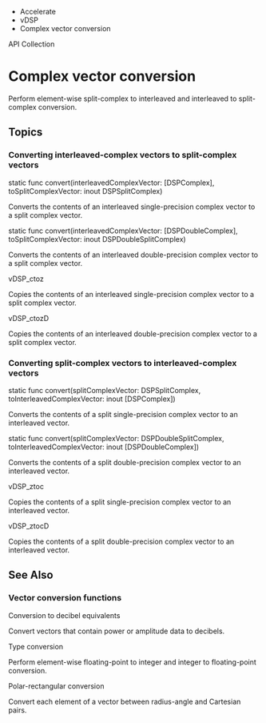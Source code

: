 

- Accelerate
- vDSP
-  Complex vector conversion 

API Collection

# Complex vector conversion

Perform element-wise split-complex to interleaved and interleaved to split-complex conversion.

## Topics

### Converting interleaved-complex vectors to split-complex vectors

static func convert(interleavedComplexVector: [DSPComplex], toSplitComplexVector: inout DSPSplitComplex)

Converts the contents of an interleaved single-precision complex vector to a split complex vector.

static func convert(interleavedComplexVector: [DSPDoubleComplex], toSplitComplexVector: inout DSPDoubleSplitComplex)

Converts the contents of an interleaved double-precision complex vector to a split complex vector.

vDSP_ctoz

Copies the contents of an interleaved single-precision complex vector to a split complex vector.

vDSP_ctozD

Copies the contents of an interleaved double-precision complex vector to a split complex vector.

### Converting split-complex vectors to interleaved-complex vectors

static func convert(splitComplexVector: DSPSplitComplex, toInterleavedComplexVector: inout [DSPComplex])

Converts the contents of a split single-precision complex vector to an interleaved vector.

static func convert(splitComplexVector: DSPDoubleSplitComplex, toInterleavedComplexVector: inout [DSPDoubleComplex])

Converts the contents of a split double-precision complex vector to an interleaved vector.

vDSP_ztoc

Copies the contents of a split single-precision complex vector to an interleaved vector.

vDSP_ztocD

Copies the contents of a split double-precision complex vector to an interleaved vector.

## See Also

### Vector conversion functions

Conversion to decibel equivalents

Convert vectors that contain power or amplitude data to decibels.

Type conversion

Perform element-wise floating-point to integer and integer to floating-point conversion.

Polar-rectangular conversion

Convert each element of a vector between radius-angle and Cartesian pairs.

